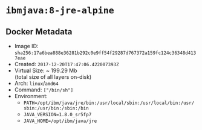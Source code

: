 # `ibmjava:8-jre-alpine`

## Docker Metadata

- Image ID: `sha256:17a6bea888e36281b292c0e9ff54f29287d767372a159fc124c36348d4137eae`
- Created: `2017-12-20T17:47:06.422007393Z`
- Virtual Size: ~ 199.29 Mb  
  (total size of all layers on-disk)
- Arch: `linux`/`amd64`
- Command: `["/bin/sh"]`
- Environment:
  - `PATH=/opt/ibm/java/jre/bin:/usr/local/sbin:/usr/local/bin:/usr/sbin:/usr/bin:/sbin:/bin`
  - `JAVA_VERSION=1.8.0_sr5fp7`
  - `JAVA_HOME=/opt/ibm/java/jre`
